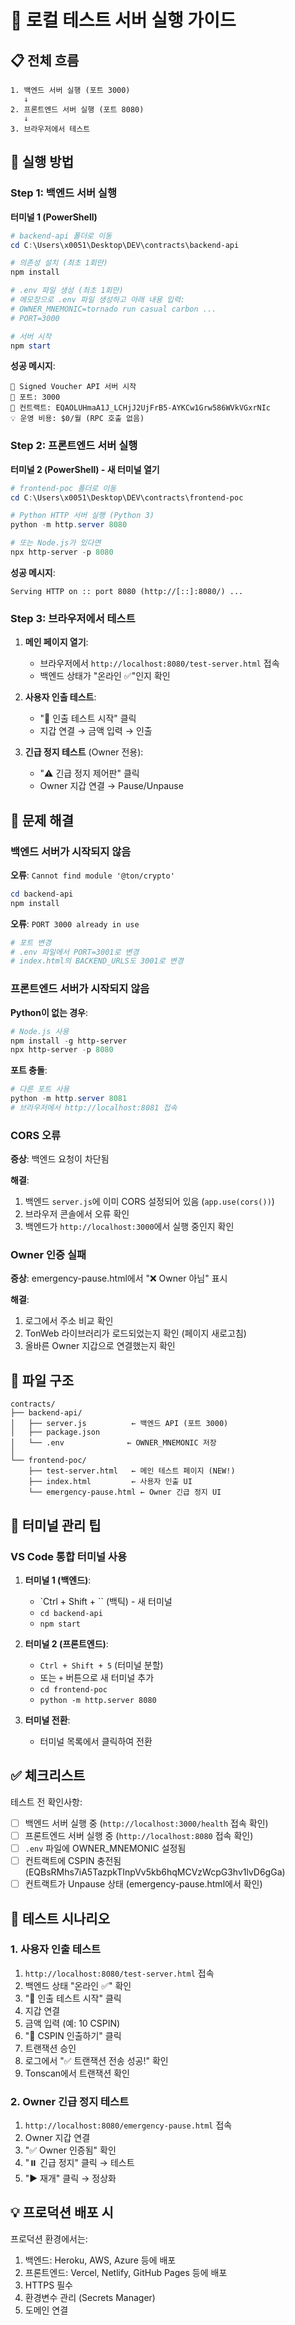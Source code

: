 # 🧪 로컬 테스트 서버 실행 가이드

## 📋 전체 흐름

```
1. 백엔드 서버 실행 (포트 3000)
   ↓
2. 프론트엔드 서버 실행 (포트 8080)
   ↓
3. 브라우저에서 테스트
```

## 🚀 실행 방법

### Step 1: 백엔드 서버 실행

**터미널 1 (PowerShell)**
```powershell
# backend-api 폴더로 이동
cd C:\Users\x0051\Desktop\DEV\contracts\backend-api

# 의존성 설치 (최초 1회만)
npm install

# .env 파일 생성 (최초 1회만)
# 메모장으로 .env 파일 생성하고 아래 내용 입력:
# OWNER_MNEMONIC=tornado run casual carbon ...
# PORT=3000

# 서버 시작
npm start
```

**성공 메시지**:
```
🚀 Signed Voucher API 서버 시작
📍 포트: 3000
📍 컨트랙트: EQAOLUHmaA1J_LCHjJ2UjFrB5-AYKCw1Grw586WVkVGxrNIc
💡 운영 비용: $0/월 (RPC 호출 없음)
```

### Step 2: 프론트엔드 서버 실행

**터미널 2 (PowerShell) - 새 터미널 열기**
```powershell
# frontend-poc 폴더로 이동
cd C:\Users\x0051\Desktop\DEV\contracts\frontend-poc

# Python HTTP 서버 실행 (Python 3)
python -m http.server 8080

# 또는 Node.js가 있다면
npx http-server -p 8080
```

**성공 메시지**:
```
Serving HTTP on :: port 8080 (http://[::]:8080/) ...
```

### Step 3: 브라우저에서 테스트

1. **메인 페이지 열기**:
   - 브라우저에서 `http://localhost:8080/test-server.html` 접속
   - 백엔드 상태가 "온라인 ✅"인지 확인

2. **사용자 인출 테스트**:
   - "🎯 인출 테스트 시작" 클릭
   - 지갑 연결 → 금액 입력 → 인출

3. **긴급 정지 테스트** (Owner 전용):
   - "⚠️ 긴급 정지 제어판" 클릭
   - Owner 지갑 연결 → Pause/Unpause

## 🐛 문제 해결

### 백엔드 서버가 시작되지 않음

**오류**: `Cannot find module '@ton/crypto'`
```powershell
cd backend-api
npm install
```

**오류**: `PORT 3000 already in use`
```powershell
# 포트 변경
# .env 파일에서 PORT=3001로 변경
# index.html의 BACKEND_URLS도 3001로 변경
```

### 프론트엔드 서버가 시작되지 않음

**Python이 없는 경우**:
```powershell
# Node.js 사용
npm install -g http-server
npx http-server -p 8080
```

**포트 충돌**:
```powershell
# 다른 포트 사용
python -m http.server 8081
# 브라우저에서 http://localhost:8081 접속
```

### CORS 오류

**증상**: 백엔드 요청이 차단됨

**해결**:
1. 백엔드 `server.js`에 이미 CORS 설정되어 있음 (`app.use(cors())`)
2. 브라우저 콘솔에서 오류 확인
3. 백엔드가 `http://localhost:3000`에서 실행 중인지 확인

### Owner 인증 실패

**증상**: emergency-pause.html에서 "❌ Owner 아님" 표시

**해결**:
1. 로그에서 주소 비교 확인
2. TonWeb 라이브러리가 로드되었는지 확인 (페이지 새로고침)
3. 올바른 Owner 지갑으로 연결했는지 확인

## 📁 파일 구조

```
contracts/
├── backend-api/
│   ├── server.js          ← 백엔드 API (포트 3000)
│   ├── package.json
│   └── .env              ← OWNER_MNEMONIC 저장
│
└── frontend-poc/
    ├── test-server.html   ← 메인 테스트 페이지 (NEW!)
    ├── index.html         ← 사용자 인출 UI
    └── emergency-pause.html ← Owner 긴급 정지 UI
```

## 🔄 터미널 관리 팁

### VS Code 통합 터미널 사용

1. **터미널 1 (백엔드)**:
   - `Ctrl + Shift + `` (백틱) - 새 터미널
   - `cd backend-api`
   - `npm start`

2. **터미널 2 (프론트엔드)**:
   - `Ctrl + Shift + 5` (터미널 분할)
   - 또는 `+` 버튼으로 새 터미널 추가
   - `cd frontend-poc`
   - `python -m http.server 8080`

3. **터미널 전환**:
   - 터미널 목록에서 클릭하여 전환

## ✅ 체크리스트

테스트 전 확인사항:

- [ ] 백엔드 서버 실행 중 (`http://localhost:3000/health` 접속 확인)
- [ ] 프론트엔드 서버 실행 중 (`http://localhost:8080` 접속 확인)
- [ ] `.env` 파일에 OWNER_MNEMONIC 설정됨
- [ ] 컨트랙트에 CSPIN 충전됨 (EQBsRMhs7iA5TazpkTInpVv5kb6hqMCVzWcpG3hv1lvD6gGa)
- [ ] 컨트랙트가 Unpause 상태 (emergency-pause.html에서 확인)

## 🎯 테스트 시나리오

### 1. 사용자 인출 테스트
1. `http://localhost:8080/test-server.html` 접속
2. 백엔드 상태 "온라인 ✅" 확인
3. "🎯 인출 테스트 시작" 클릭
4. 지갑 연결
5. 금액 입력 (예: 10 CSPIN)
6. "💎 CSPIN 인출하기" 클릭
7. 트랜잭션 승인
8. 로그에서 "✅ 트랜잭션 전송 성공!" 확인
9. Tonscan에서 트랜잭션 확인

### 2. Owner 긴급 정지 테스트
1. `http://localhost:8080/emergency-pause.html` 접속
2. Owner 지갑 연결
3. "✅ Owner 인증됨" 확인
4. "⏸️ 긴급 정지" 클릭 → 테스트
5. "▶️ 재개" 클릭 → 정상화

## 💡 프로덕션 배포 시

프로덕션 환경에서는:
1. 백엔드: Heroku, AWS, Azure 등에 배포
2. 프론트엔드: Vercel, Netlify, GitHub Pages 등에 배포
3. HTTPS 필수
4. 환경변수 관리 (Secrets Manager)
5. 도메인 연결
